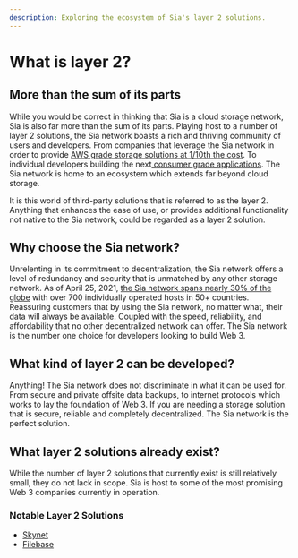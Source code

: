 ```yaml
---
description: Exploring the ecosystem of Sia's layer 2 solutions.
---
```


# What is layer 2?

## More than the sum of its parts

While you would be correct in thinking that Sia is a cloud storage network, Sia is also far more than the sum of its parts. Playing host to a number of layer 2 solutions, the Sia network boasts a rich and thriving community of users and developers. From companies that leverage the Sia network in order to provide [AWS grade storage solutions at 1/10th the cost](https://filebase.com/blog/spotlight-how-cardmarket-saved-over-90-with-filebase/). To individual developers building the next[ consumer grade applications](https://vup.app). The Sia network is home to an ecosystem which extends far beyond cloud storage.

It is this world of third-party solutions that is referred to as the layer 2. Anything that enhances the ease of use, or provides additional functionality not native to the Sia network, could be regarded as a layer 2 solution.

## Why choose the Sia network?

Unrelenting in its commitment to decentralization, the Sia network offers a level of redundancy and security that is unmatched by any other storage network. As of April 25, 2021, [the Sia network spans nearly 30% of the globe](https://siastats.info/hosts\_network) with over 700 individually operated hosts in 50+ countries. Reassuring customers that by using the Sia network, no matter what, their data will always be available. Coupled with the speed, reliability, and affordability that no other decentralized network can offer. The Sia network is the number one choice for developers looking to build Web 3.

## What kind of layer 2 can be developed?

Anything! The Sia network does not discriminate in what it can be used for. From secure and private offsite data backups, to internet protocols which works to lay the foundation of Web 3. If you are needing a storage solution that is secure, reliable and completely decentralized. The Sia network is the perfect solution.



## What layer 2 solutions already exist?

While the number of layer 2 solutions that currently exist is still relatively small, they do not lack in scope. Sia is host to some of the most promising Web 3 companies currently in operation.

### Notable Layer 2 Solutions

* [Skynet](skynet.md)
* [Filebase](filebase.md)
